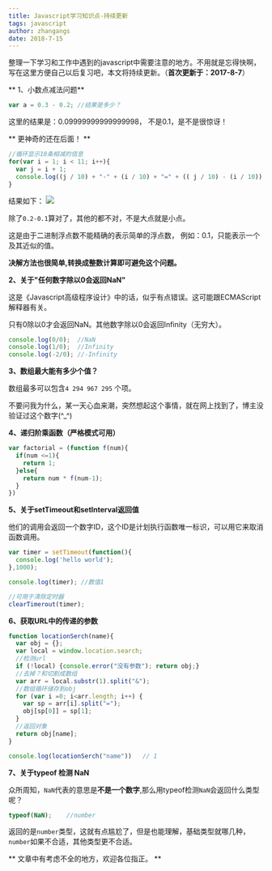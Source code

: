 ```yaml
---
title: Javascript学习知识点-持续更新
tags: javascript
author: zhangangs
date: 2018-7-15
---
```


整理一下学习和工作中遇到的javascript中需要注意的地方。不用就是忘得快啊，写在这里方便自己以后复习吧，本文将持续更新。（**首次更新于：2017-8-7**）

** 1、小数点减法问题**

``` js
var a = 0.3 - 0.2; //结果是多少？
```

这里的结果是：0.09999999999999998， 不是0.1，是不是很惊讶！

** 更神奇的还在后面！ **
``` js
//循环显示10条相减的信息
for(var i = 1; i < 11; i++){
  var j = i + 1;
  console.log((j / 10) + "-" + (i / 10) + "=" + (( j / 10) - (i / 10)), i);
}
```
结果如下：
![](http://oxi2boc62.bkt.clouddn.com/8-7-1.jpg)

除了` 0.2-0.1 `算对了，其他的都不对，不是大点就是小点。

这是由于二进制浮点数不能精确的表示简单的浮点数， 例如：0.1，只能表示一个及其近似的值。

**决解方法也很简单,转换成整数计算即可避免这个问题。**

**2、关于"任何数字除以0会返回NaN"**

这是《Javascript高级程序设计》中的话，似乎有点错误。这可能跟ECMAScript解释器有关。

只有0除以0才会返回NaN。其他数字除以0会返回Infinity（无穷大）。
``` js
console.log(0/0);  //NaN
console.log(1/0);  //Infinity
console.log(-2/0); //-Infinity
```

**3、数组最大能有多少个值？**

数组最多可以包含`4 294 967 295` 个项。

不要问我为什么，某一天心血来潮，突然想起这个事情，就在网上找到了，博主没验证过这个数字(^_^)

**4、递归阶乘函数（严格模式可用）**
``` js
var factorial = (function f(num){
  if(num <=1){
    return 1;
  }else{
    return num * f(num-1);
  }
})
```

**5、关于setTimeout和setInterval返回值**

他们的调用会返回一个数字ID，这个ID是计划执行函数唯一标识，可以用它来取消函数调用。
``` js
var timer = setTimeout(function(){
  console.log('hello world');
},1000);

console.log(timer); //数值1

//可用于清除定时器
clearTimerout(timer);
```

**6、获取URL中的传递的参数**
``` js
function locationSerch(name){
  var obj = {};
  var local = window.location.search;
  //检测url
  if (!local) {console.error("没有参数"); return obj;}
  //去掉？和切割成数组
  var arr = local.substr(1).split("&");
  //数组循环储存到obj
  for (var i =0; i<arr.length; i++) {
    var sp = arr[i].split("=");
    obj[sp[0]] = sp[1];
  }
  //返回对象
  return obj[name];
}

console.log(locationSerch("name"))   // 1
```

**7、关于typeof 检测 NaN**

众所周知，`NaN`代表的意思是**不是一个数字**,那么用typeof检测`NaN`会返回什么类型呢？

``` js
typeof(NaN);    //number

```
返回的是`number`类型，这就有点尴尬了，但是也能理解，基础类型就哪几种，`number`如果不合适，其他类型更不合适。

** 文章中有考虑不全的地方，欢迎各位指正。 **


